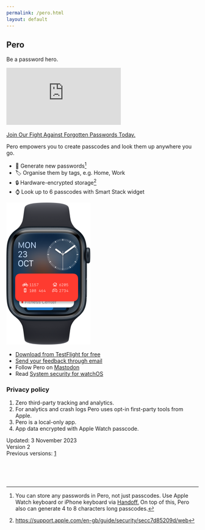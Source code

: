 ```yaml
---
permalink: /pero.html
layout: default
---
```


<link rel="stylesheet" href="style/hero.css">

<h2 class="appName">Pero</h2>
<p class="hero">Be a password hero.</p>

<iframe class="ad" src="https://player.vimeo.com/video/880931232?badge=0&amp;autopause=0&amp;quality_selector=1&amp;player_id=0&amp;app_id=58479" frameborder="0" allow="fullscreen; picture-in-picture" title="Passcode hero."></iframe>

<a class="callToAction" href="https://testflight.apple.com/join/k5fOnkxq">Join Our Fight Against Forgotten Passwords Today.</a>

Pero empowers you to create passcodes and look them up anywhere you go.

- 🔢 Generate new passwords[^1]
- 🏷️ Organise them by tags, e.g. Home, Work
- 🔒 Hardware-encrypted storage[^2]
- ⌚️ Look up to 6 passcodes with Smart Stack widget


<p><img class="screenshot" alt="Apple Watch Smart Stack showing Pero widget with 4 short passcodes." src="/images/pero-hero_2x.png" style="width: 220px; padding-bottom: 0;" /></p>

- [Download from TestFlight for free](https://testflight.apple.com/join/k5fOnkxq)
- [Send your feedback through email](https://www.cocoa.productions/support) 
- Follow Pero on <a rel="me" href="https://mastodonapp.uk/@pero">Mastodon</a>
- Read [System security for watchOS](https://support.apple.com/en-gb/guide/security/secc7d85209d/web)

<h3 id="privacy">Privacy policy</h3>

1. Zero third-party tracking and analytics.
2. For analytics and crash logs Pero uses opt-in first-party tools from Apple.
3. Pero is a local-only app.
4. App data encrypted with Apple Watch passcode.

Updated: 3 November 2023  
Version 2  
Previous versions: [1](https://github.com/cocoaproductions/cocoaproductions.github.io/commit/08d336383e5d6a177da1c455f94e3af05995121b)  
  
<br>
<br>
<br>

[^1]: You can store any passwords in Pero, not just passcodes. Use Apple Watch keyboard or iPhone keyboard via [Handoff.](https://support.apple.com/en-gb/102426) On top of this, Pero also can generate 4 to 8 characters long passcodes. 
[^2]: <https://support.apple.com/en-gb/guide/security/secc7d85209d/web>
